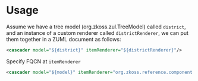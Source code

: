 # Usage

Assume we have a tree model (<javadoc>org.zkoss.zul.TreeModel</javadoc>)
called `district`, and an instance of a custom renderer called
`districtRenderer`, we can put them together in a ZUML document as
follows:

```xml
<cascader model="${district}" itemRenderer="${districtRenderer}"/>
```

Specify FQCN at `itemRenderer`

```xml
<cascader model="${model}" itemRenderer="org.zkoss.reference.component.input.TooltipRenderer"/>
```
